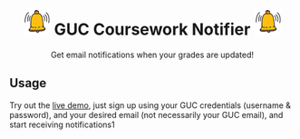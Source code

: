 <h1 align="center">
  <img src="/web-application/public/favicon.png"/>
  GUC Coursework Notifier
  <img src="/web-application/public/favicon.png"/>
</h1>

<p align="center">Get email notifications when your grades are updated!</p>

## Usage

Try out the [live demo](TODO), just sign up using your GUC credentials (username & password), and your desired email (not necessarily your GUC email), and start receiving notifications1
